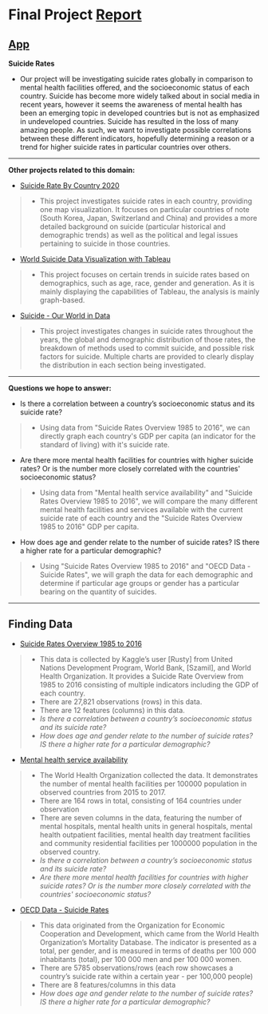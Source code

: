 # Final Project [Report](https://info201b-wi20.github.io/final-project-suicide_rates/index)
## [App](https://ploypp.shinyapps.io/final-project-suicide_rates/)

**Suicide Rates**
- Our project will be investigating suicide rates globally in comparison to mental health facilities offered, and the socioeconomic status of each country. Suicide has become more widely talked about in social media in recent years, however it seems the awareness of mental health has been an emerging topic in developed countries but is not as emphasized in undeveloped countries. Suicide has resulted in the loss of many amazing people. As such, we want to investigate possible correlations between these different indicators, hopefully determining a reason or a trend for higher suicide rates in particular countries over others.

---

**Other projects related to this domain:**
- [Suicide Rate By Country 2020](http://worldpopulationreview.com/countries/suicide-rate-by-country/)
>- This project investigates suicide rates in each country, providing one map visualization. It focuses on particular countries of note (South Korea, Japan, Switzerland and China) and provides a more detailed background on suicide (particular historical and demographic trends) as well as the political and legal issues pertaining to suicide in those countries.
- [World Suicide Data Visualization with Tableau](https://medium.com/@lulu.ilmaknun.q/world-suicide-data-visualization-with-tableau-4464b68883f5)
>- This project focuses on certain trends in suicide rates based on demographics, such as age, race, gender and generation. As it is mainly displaying the capabilities of Tableau, the analysis is mainly graph-based.
- [Suicide - Our World in Data](https://ourworldindata.org/suicide)
>- This project investigates changes in suicide rates throughout the years, the global and demographic distribution of those rates, the breakdown of methods used to commit suicide, and possible risk factors for suicide. Multiple charts are provided to clearly display the distribution in each section being investigated.

---

**Questions we hope to answer:**
- Is there a correlation between a country’s socioeconomic status and its suicide rate?
>- Using data from "Suicide Rates Overview 1985 to 2016", we can directly graph each country's GDP per capita (an indicator for the standard of living) with it's suicide rate.
- Are there more mental health facilities for countries with higher suicide rates? Or is the number more closely correlated with the countries' socioeconomic status?
>- Using data from "Mental health service availability" and "Suicide Rates Overview 1985 to 2016", we will compare the many different mental health facilities and services available with the current suicide rate of each country and the "Suicide Rates Overview 1985 to 2016" GDP per capita.
- How does age and gender relate to the number of suicide rates? IS there a higher rate for a particular demographic?
>- Using "Suicide Rates Overview 1985 to 2016" and "OECD Data - Suicide Rates", we will graph the data for each demographic and determine if particular age groups or gender has a particular bearing on the quantity of suicides.

---

## Finding Data
- [Suicide Rates Overview 1985 to 2016](https://www.kaggle.com/russellyates88/suicide-rates-overview-1985-to-2016)
>- This data is collected by Kaggle’s user [Rusty] from United Nations Development Program, World Bank, [Szamil], and World Health Organization. It provides a Suicide Rate Overview from 1985 to 2016 consisting of multiple indicators including the GDP of each country.
>- There are 27,821 observations (rows) in this data.
>- There are 12 features (columns) in this data.
>- _Is there a correlation between a country’s socioeconomic status and its suicide rate?_
>- _How does age and gender relate to the number of suicide rates? IS there a higher rate for a particular demographic?_

- [Mental health service availability](http://apps.who.int/gho/data/node.main.MHFAC?lang=en)
>- The World Health Organization collected the data. It demonstrates the number of mental health facilities per 100000 population in observed countries from 2015 to 2017.
>- There are 164 rows in total, consisting of 164 countries under observation
>- There are seven columns in the data, featuring the number of mental hospitals, mental health units in general hospitals, mental health outpatient facilities, mental health day treatment facilities and community residential facilities per 1000000 population in the observed country.
>- _Is there a correlation between a country’s socioeconomic status and its suicide rate?_
>- _Are there more mental health facilities for countries with higher suicide rates? Or is the number more closely correlated with the countries' socioeconomic status?_

- [OECD Data - Suicide Rates](https://data.oecd.org/healthstat/suicide-rates.htm)
>- This data originated from the Organization for Economic Cooperation and Development, which came from the World Health Organization’s Mortality Database. The indicator is presented as a total, per gender, and is measured in terms of deaths per 100 000 inhabitants (total), per 100 000 men and per 100 000 women.
>- There are 5785 observations/rows (each row showcases a country’s suicide rate within a certain year - per 100,000 people)
>- There are 8 features/columns in this data
>- _How does age and gender relate to the number of suicide rates? IS there a higher rate for a particular demographic?_

